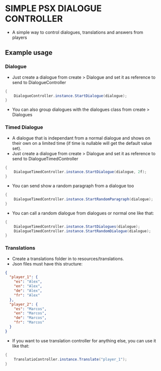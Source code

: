 # SIMPLE PSX DIALOGUE CONTROLLER

- A simple way to control dialogues, translations and answers from players

## Example usage


### Dialogue

- Just create a dialogue from create > Dialogue and set it as reference to send to DialogueController

```csharp
{
    DialogueController.instance.StartDialogue(dialogue);
}
```

- You can also group dialogues with the dialogues class from create > Dialogues

### Timed Dialogue

- A dialogue that is independant from a normal dialogue and shows on their own on a limited time (if time is nullable will get the default value set).
- Just create a dialogue from create > Dialogue and set it as reference to send to DialogueTimedController

```csharp
{
    DialogueTimedController.instance.StartDialogue(dialogue, 2f);
}
```

- You can send show a random paragraph from a dialogue too

```csharp
{
    DialogueTimedController.instance.StartRandomParagraph(dialogue);
}
```

- You can call a random dialogue from dialogues or normal one like that:

```csharp
{
    DialogueTimedController.instance.StartDialogues(dialogue);
    DialogueTimedController.instance.StartRandomDialogue(dialogue);
}
```

### Translations

- Create a translations folder in to resources/translations.
- Json files must have this structure:

```json
{
  "player_1": {
    "es": "Alex",
    "en": "Alex",
    "de": "Alex",
    "fr": "Alex"
  },
  "player_2": {
    "es": "Marcos",
    "en": "Marcos",
    "de": "Marcos",
    "fr": "Marcos"
  }
}
```

- If you want to use translation controller for anything else, you can use it like that:

```csharp
{
    TranslatioController.instance.Translate("player_1");
}
```
